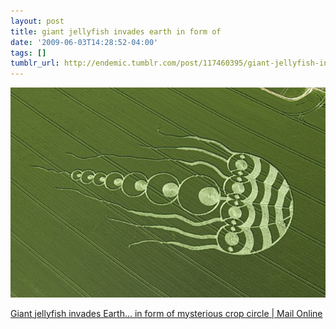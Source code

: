 ```yaml
---
layout: post
title: giant jellyfish invades earth in form of
date: '2009-06-03T14:28:52-04:00'
tags: []
tumblr_url: http://endemic.tumblr.com/post/117460395/giant-jellyfish-invades-earth-in-form-of
---
```

 ![](/tumblr_files/GozJ8yit3o9x2v7rZLDefckzo1_1280.jpg)  

[Giant jellyfish invades Earth… in form of mysterious crop circle | Mail Online](http://www.dailymail.co.uk/news/article-1190279/Giant-jellyfish-invades-Earth--form-mysterious-crop-circle.html)

